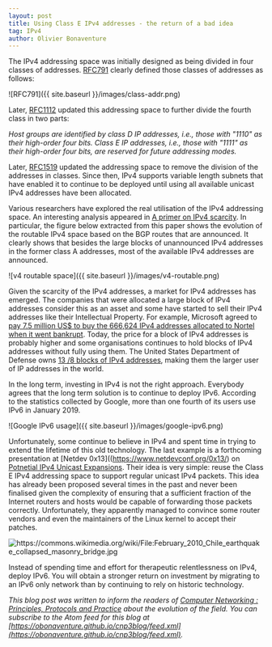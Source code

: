 ```yaml
---
layout: post
title: Using Class E IPv4 addresses - the return of a bad idea
tag: IPv4
author: Olivier Bonaventure
---
```


The IPv4 addressing space was initially designed as being divided in
four classes of addresses. [RFC791](https://tools.ietf.org/html/rfc791) clearly defined those
classes of addresses as follows:

![RFC791]({{ site.baseurl }}/images/class-addr.png)

Later, [RFC1112](https://tools.ietf.org/html/rfc1112) updated this
addressing space to further divide the fourth class in two parts:

   *Host groups are identified by class D IP addresses, i.e., those with
   "1110" as their high-order four bits.  Class E IP addresses, i.e.,
   those with "1111" as their high-order four bits, are reserved for
   future addressing modes.*

Later, [RFC1519](https://tools.ietf.org/html/rfc1519) updated the addressing space to remove the division of the addresses in classes.
Since then, IPv4 supports variable length subnets that have enabled
it to continue to be deployed until using all available unicast IPv4
addresses have been allocated.

Various researchers have explored the real utilisation of the IPv4
addressing space. An interesting analysis appeared in
[A primer on IPv4 scarcity](https://arxiv.org/pdf/1411.2649.pdf). In
particular, the figure below extracted from this paper shows the
evolution of the routable IPv4 space based on the BGP routes that are
announced. It clearly shows that besides the large blocks of unannounced IPv4 addresses in the former class A addresses, most of
the available IPv4 addresses are announced.

![v4 routable space]({{ site.baseurl }}/images/v4-routable.png)

Given the scarcity of the IPv4 addresses, a market for IPv4 addresses
has emerged. The companies that were allocated a large block of
IPv4 addresses consider this as an asset and some have started
to sell their IPv4 addresses like their Intellectual Property.
For example, Microsoft agreed to [pay 7.5 million US$ to buy
the 666,624 IPv4 addresses allocated to Nortel when it went bankrupt](https://www.networkworld.com/article/2228854/microsoft-subnet/microsoft-pays-nortel--7-5-million-for-ipv4-addresses.html).
Today, the price for a block of IPv4 addresses is probably higher and
some organisations continues to hold blocks of IPv4 addresses without fully using them. The United States Department of Defense owns [13 /8
blocks of IPv4 addresses](https://en.wikipedia.org/wiki/List_of_assigned_/8_IPv4_address_blocks), making them the larger user of IP addresses in the world.

In the long term, investing in IPv4 is not the right approach.
Everybody agrees that the long term solution is to continue
to deploy IPv6. According to the statistics collected by Google,
more than one fourth of its users use IPv6 in January 2019.

![Google IPv6 usage]({{ site.baseurl }}/images/google-ipv6.png)

Unfortunately, some continue to believe in IPv4 and spent time
in trying to extend the lifetime of this old technology. The last
example is a forthcoming presentation at [Netdev 0x13]((https://www.netdevconf.org/0x13/) on [Potnetial IPv4 Unicast Expansions](https://www.netdevconf.org/0x13/session.html?talk-ipv4-unicast-expansions). Their idea is very simple: reuse the Class E IPv4 addressing space to support regular unicast IPv4 packets. This idea has already been proposed several times in the past and never been
finalised given the complexity of ensuring that a sufficient fraction of the Internet routers and hosts would be capable of forwarding those packets correctly. Unfortunately, they apparently managed to convince some router vendors and even the maintainers of the Linux kernel to accept their patches.

![https://commons.wikimedia.org/wiki/File:February_2010_Chile_earthquake_collapsed_masonry_bridge.jpg ](https://upload.wikimedia.org/wikipedia/commons/2/25/February_2010_Chile_earthquake_collapsed_masonry_bridge.jpg)

Instead of spending time and effort for therapeutic relentlessness on IPv4, deploy IPv6. You will obtain a stronger return on investment by migrating to an IPv6 only network than by continuing to rely on historic technology.

*This blog post was written to inform the readers of [Computer Networking : Principles, Protocols and Practice](http://cnp3book.info.ucl.ac.be) about the evolution of the field. You can subscribe to the Atom feed for this blog at [https://obonaventure.github.io/cnp3blog/feed.xml](https://obonaventure.github.io/cnp3blog/feed.xml).*
